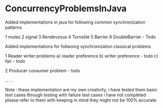 # ConcurrencyProblemsInJava

Added implementations in java for following common synchronization patterns 

1 mutex
2 signal 
3 Rendevzous
4 Turnstile 
5 Barrier 
6 DoubleBarrier - Todo


Added implementations for follwoing synchronization classical problems

1 Reader writer problems 
    a) reader preference 
    b) writer preference  - todo 
    c) fair - todo 
    
2 Producer consumer problem - todo

...
.
.

















































































Note : these implementation are my own creativity, i have tested them basic test cases through testing with failure test cases i have not completed please
refer to them with keeping in mind they might not be 100% accurate.
